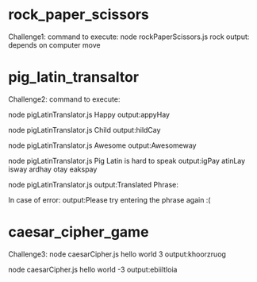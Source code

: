 # rock_paper_scissors

Challenge1:
command to execute:
node rockPaperScissors.js rock
output: depends on computer move

# pig_latin_transaltor

Challenge2:
command to execute:

node pigLatinTranslator.js Happy
output:appyHay

node pigLatinTranslator.js Child
output:hildCay

node pigLatinTranslator.js Awesome
output:Awesomeway

node pigLatinTranslator.js Pig Latin is hard to speak
output:igPay atinLay isway ardhay otay eakspay

node pigLatinTranslator.js
output:Translated Phrase:

In case of error:
output:Please try entering the phrase again :(

# caesar_cipher_game

Challenge3:
node caesarCipher.js hello world 3
output:khoorzruog

node caesarCipher.js hello world -3
output:ebiiltloia
